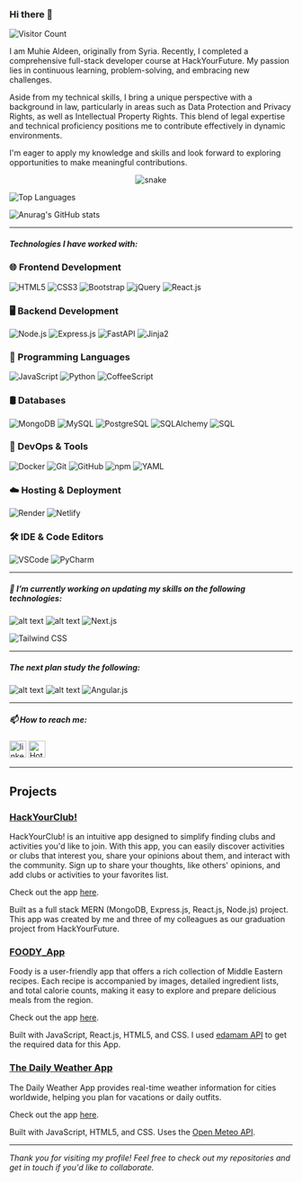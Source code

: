 ### Hi there 👋
![Visitor Count](https://visitor-badge.laobi.icu/badge?page_id=MuhieAldeen.MuhieAldeen)
<!-- <p align="left"><img src="https://komarev.com/ghpvc/?username=MuhieAldeen&label=Profile%20views&color=0e75b6&style=flat" alt="MuhieAldeen"/></p> -->

I am Muhie Aldeen, originally from Syria. Recently, I completed a comprehensive full-stack developer course at HackYourFuture. My passion lies in continuous learning, problem-solving, and embracing new challenges.

Aside from my technical skills, I bring a unique perspective with a background in law, particularly in areas such as Data Protection and Privacy Rights, as well as Intellectual Property Rights. This blend of legal expertise and technical proficiency positions me to contribute effectively in dynamic environments.

I'm eager to apply my knowledge and skills and look forward to exploring opportunities to make meaningful contributions.


 <div>
  <p align="center">
  <img src="https://res.cloudinary.com/hapiii/image/upload/v1679305878/ae3jjcn1dxtm9g4lrubb.svg" alt="snake"></center>
 </div>

![Top Languages](https://github-readme-stats.vercel.app/api/top-langs/?username=MuhieAldeen&layout=compact&theme=radical)
<!-- [![Top Langs](https://github-readme-stats.vercel.app/api/top-langs/?username=MuhieAldeen&langs_count=10&layout=compact)](https://github.com/MuhieAldeen/github-readme-stats) -->

<!-- [![Anurag's GitHub stats](https://github-readme-stats.vercel.app/api?username=MuhieAldeen)](https://github.com/anuraghazra/github-readme-stats) -->

![Anurag's GitHub stats](https://github-readme-stats.vercel.app/api?username=MuhieAldeen&show_icons=true&theme=highcontrast)

---



##### Technologies I have worked with:

### 🌐 Frontend Development  
![HTML5](https://img.shields.io/badge/HTML5--E34F26?style=for-the-badge&logo=html5&logoColor=white) 
![CSS3](https://img.shields.io/badge/CSS3--1572B6?style=for-the-badge&logo=css3&logoColor=white) 
![Bootstrap](https://img.shields.io/badge/Bootstrap--7952B3?style=for-the-badge&logo=bootstrap&logoColor=white) 
![jQuery](https://img.shields.io/badge/jQuery--0769AD?style=for-the-badge&logo=jquery&logoColor=white) 
![React.js](https://img.shields.io/badge/React.js--20232A?style=for-the-badge&logo=react&logoColor=61DAFB)  

### 🖥️ Backend Development  
![Node.js](https://img.shields.io/badge/Node.js--339933?style=for-the-badge&logo=node.js&logoColor=white) 
![Express.js](https://img.shields.io/badge/Express.js--000?style=for-the-badge&logo=express&logoColor=white) 
![FastAPI](https://img.shields.io/badge/FastAPI--009688?style=for-the-badge&logo=fastapi&logoColor=white) 
![Jinja2](https://img.shields.io/badge/Jinja2--B41717?style=for-the-badge&logo=jinja&logoColor=F0DB4F)  

### 🐍 Programming Languages  
![JavaScript](https://img.shields.io/badge/JavaScript-ES6%2B-F7DF1E?style=for-the-badge&logo=javascript&logoColor=black) 
![Python](https://img.shields.io/badge/Python--306998?style=for-the-badge&logo=python&logoColor=FFD43B) 
![CoffeeScript](https://img.shields.io/badge/CoffeeScript--2F2625?style=for-the-badge&logo=coffeescript&logoColor=FFD700)  

### 🛢️ Databases  
![MongoDB](https://img.shields.io/badge/MongoDB--4EA94B?style=for-the-badge&logo=mongodb&logoColor=white) 
![MySQL](https://img.shields.io/badge/MySQL--005E87?style=for-the-badge&logo=mysql&logoColor=F29111) 
![PostgreSQL](https://img.shields.io/badge/PostgreSQL--336791?style=for-the-badge&logo=postgresql&logoColor=white) 
![SQLAlchemy](https://img.shields.io/badge/SQLAlchemy--FFA500?style=for-the-badge&logo=sqlalchemy&logoColor=black) 
![SQL](https://img.shields.io/badge/SQL--003B57?style=for-the-badge&logo=sql&logoColor=white)  

### 🔧 DevOps & Tools  
![Docker](https://img.shields.io/badge/Docker--0db7ed?style=for-the-badge&logo=docker&logoColor=white) 
![Git](https://img.shields.io/badge/Git--F05032?style=for-the-badge&logo=git&logoColor=white) 
![GitHub](https://img.shields.io/badge/GitHub--181717?style=for-the-badge&logo=github&logoColor=white) 
![npm](https://img.shields.io/badge/npm--CB3837?style=for-the-badge&logo=npm&logoColor=white) 
![YAML](https://img.shields.io/badge/YAML--000?style=for-the-badge&logo=yaml&logoColor=white)  

### ☁️ Hosting & Deployment  
![Render](https://img.shields.io/badge/Render--46E3B7?style=for-the-badge&logo=render&logoColor=white) 
![Netlify](https://img.shields.io/badge/Netlify--00C7B7?style=for-the-badge&logo=netlify&logoColor=white)  

### 🛠️ IDE & Code Editors  
![VSCode](https://img.shields.io/badge/VSCode--007ACC?style=for-the-badge&logo=visual-studio-code&logoColor=white) 
![PyCharm](https://img.shields.io/badge/PyCharm--000000?style=for-the-badge&logo=pycharm&logoColor=34D058)  

---

 ##### 🔭 I’m currently working on updating my skills on the following technologies:

   <!-- ![alt text](https://img.shields.io/badge/C%23--239120?style=for-the-badge&logo=c-sharp) -->
   <!-- ![alt text](https://img.shields.io/badge/.NET-512BD4?style=for-the-badge&logo=.net&logoColor=white) -->
   <!-- ![alt text](https://img.shields.io/badge/Kubernetes-326CE5?style=for-the-badge&logo=kubernetes&logoColor=white) -->
   <!--![alt text](https://img.shields.io/badge/Jest,unit.test--C21325?style=for-the-badge&logo=jest) -->
   <!-- ![alt text](https://img.shields.io/badge/Azure-0089D6?style=for-the-badge&logo=microsoftazure&logoColor=white)
   ![alt text](https://img.shields.io/badge/AWS-232F3E?style=for-the-badge&logo=amazonaws&logoColor=white) -->
   
   <!-- ![alt text](https://img.shields.io/badge/Redux--764ABC?style=for-the-badge&logo=Redux) -->
   ![alt text](https://img.shields.io/badge/TypeScript--3178C6?style=for-the-badge&logo=TypeScript)
   ![alt text](https://img.shields.io/badge/Webpack--8DD6F9?style=for-the-badge&logo=Webpack)
   ![Next.js](https://img.shields.io/badge/Next.js--000000?style=for-the-badge&logo=next.js&logoColor=white)

![Tailwind CSS](https://img.shields.io/badge/Tailwind_CSS-38B2AC?style=for-the-badge&logo=tailwind-css&logoColor=white)

---


  ##### The next plan study the following:


   ![alt text](https://img.shields.io/badge/React.Native--61DAFB?style=for-the-badge&logo=React)
   ![alt text](https://img.shields.io/badge/Vue.js--4FC08D?style=for-the-badge&logo=Vue.js)
![Angular.js](https://img.shields.io/badge/Angular.js-DD0031?style=for-the-badge&logo=angular&logoColor=white)

 ---
  
   ##### 📫 How to reach me:

   [<img src='https://cdn.jsdelivr.net/npm/simple-icons@3.0.1/icons/linkedin.svg' alt='linkedin' height='30'>](https://www.linkedin.com/in/muhiealdeen/) [<img src="https://img.shields.io/badge/-Hotmail-0078D4?logo=Microsoft-Outlook&logoColor=white&style=for-the-badge" height="30" alt="Hotmail">](mailto:zezo1998@hotmail.com)

---
## Projects
### [HackYourClub!](https://github.com/muhiealdeen/hackYourClub)

HackYourClub! is an intuitive app designed to simplify finding clubs and activities you'd like to join. With this app, you can easily discover activities or clubs that interest you, share your opinions about them, and interact with the community. Sign up to share your thoughts, like others' opinions, and add clubs or activities to your favorites list.

Check out the app [here](https://hyf-c43-group-2-3428e3260232.herokuapp.com).

Built as a full stack MERN (MongoDB, Express.js, React.js, Node.js) project. This app was created by me and three of my colleagues as our graduation project from HackYourFuture.


### [FOODY_App](https://github.com/muhiealdeen/Foody?tab=readme-ov-file)

Foody is a user-friendly app that offers a rich collection of Middle Eastern recipes. Each recipe is accompanied by images, detailed ingredient lists, and total calorie counts, making it easy to explore and prepare delicious meals from the region.


Check out the app [here](https://64e91c4c04ddee47b7bdced3--delicate-alfajores-1d9d23.netlify.app/).

Built with JavaScript, React.js, HTML5, and CSS. I used [edamam API](https://api.edamam.com) to get the required data for this App.
 

### [The Daily Weather App](https://github.com/muhiealdeen/Weather-App)

The Daily Weather App provides real-time weather information for cities worldwide, helping you plan for vacations or daily outfits.
<!--Simply enter the name of a city to receive accurate weather data, including precipitation, wind speed, and more, for the next 3 days (up to 16 days). If no city is entered, an error message will appear.

Stay informed and prepared with the Daily Weather App. -->

Check out the app [here](https://muhiealdeen.github.io/Weather-App).

Built with JavaScript, HTML5, and CSS. Uses the [Open Meteo API](https://open-meteo.com).

---

*Thank you for visiting my profile! Feel free to check out my repositories and get in touch if you'd like to collaborate.*


